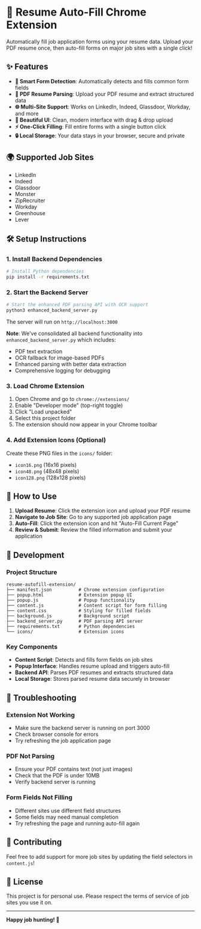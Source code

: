 # 🚀 Resume Auto-Fill Chrome Extension

Automatically fill job application forms using your resume data. Upload your PDF resume once, then auto-fill forms on major job sites with a single click!

## ✨ Features

- **🎯 Smart Form Detection**: Automatically detects and fills common form fields
- **📄 PDF Resume Parsing**: Upload your PDF resume and extract structured data
- **🌐 Multi-Site Support**: Works on LinkedIn, Indeed, Glassdoor, Workday, and more
- **🎨 Beautiful UI**: Clean, modern interface with drag & drop upload
- **⚡ One-Click Filling**: Fill entire forms with a single button click
- **🔒 Local Storage**: Your data stays in your browser, secure and private

## 🌍 Supported Job Sites

- LinkedIn
- Indeed
- Glassdoor
- Monster
- ZipRecruiter
- Workday
- Greenhouse
- Lever

## 🛠️ Setup Instructions

### 1. Install Backend Dependencies

```bash
# Install Python dependencies
pip install -r requirements.txt
```

### 2. Start the Backend Server

```bash
# Start the enhanced PDF parsing API with OCR support
python3 enhanced_backend_server.py
```

The server will run on `http://localhost:3000`

**Note**: We've consolidated all backend functionality into `enhanced_backend_server.py` which includes:
- PDF text extraction
- OCR fallback for image-based PDFs
- Enhanced parsing with better data extraction
- Comprehensive logging for debugging

### 3. Load Chrome Extension

1. Open Chrome and go to `chrome://extensions/`
2. Enable "Developer mode" (top-right toggle)
3. Click "Load unpacked"
4. Select this project folder
5. The extension should now appear in your Chrome toolbar

### 4. Add Extension Icons (Optional)

Create these PNG files in the `icons/` folder:
- `icon16.png` (16x16 pixels)
- `icon48.png` (48x48 pixels)
- `icon128.png` (128x128 pixels)

## 📖 How to Use

1. **Upload Resume**: Click the extension icon and upload your PDF resume
2. **Navigate to Job Site**: Go to any supported job application page
3. **Auto-Fill**: Click the extension icon and hit "Auto-Fill Current Page"
4. **Review & Submit**: Review the filled information and submit your application

## 🔧 Development

### Project Structure

```
resume-autofill-extension/
├── manifest.json          # Chrome extension configuration
├── popup.html             # Extension popup UI
├── popup.js               # Popup functionality
├── content.js             # Content script for form filling
├── content.css            # Styling for filled fields
├── background.js          # Background script
├── backend_server.py      # PDF parsing API server
├── requirements.txt       # Python dependencies
└── icons/                 # Extension icons
```

### Key Components

- **Content Script**: Detects and fills form fields on job sites
- **Popup Interface**: Handles resume upload and triggers auto-fill
- **Backend API**: Parses PDF resumes and extracts structured data
- **Local Storage**: Stores parsed resume data securely in browser

## 🚨 Troubleshooting

### Extension Not Working
- Make sure the backend server is running on port 3000
- Check browser console for errors
- Try refreshing the job application page

### PDF Not Parsing
- Ensure your PDF contains text (not just images)
- Check that the PDF is under 10MB
- Verify backend server is running

### Form Fields Not Filling
- Different sites use different field structures
- Some fields may need manual completion
- Try refreshing the page and running auto-fill again

## 🤝 Contributing

Feel free to add support for more job sites by updating the field selectors in `content.js`!

## 📝 License

This project is for personal use. Please respect the terms of service of job sites you use it on.

---

**Happy job hunting! 🎯**
